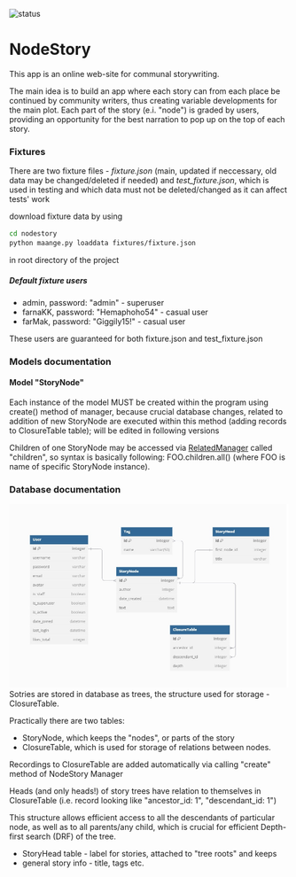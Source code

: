 ![status](https://github.com/recourcefulcoder/NodeStory/actions/workflows/cd.yml/badge.svg)

# NodeStory

This app is an online web-site for communal storywriting.

The main idea is to build an app where each story can from each place be 
continued by community writers, thus creating variable developments for the 
main plot. Each part of the story (e.i. "node") is graded by users, providing 
an opportunity for the best narration to pop up on the top of each story. 

### Fixtures

There are two fixture files - _fixture.json_ (main, updated if neccessary, 
old data may be changed/deleted if needed) and _test_fixture.json_, which is
used in testing and which data must not be deleted/changed as it can affect 
tests' work

download fixture data by using
```bash
cd nodestory
python maange.py loaddata fixtures/fixture.json
```

in root directory of the project

##### Default fixture users
* admin, password: "admin" - superuser
* farnaKK, password: "Hemaphoho54" - casual user
* farMak, password: "Giggily15!" - casual user

These users are guaranteed for both fixture.json and test_fixture.json

### Models documentation
#### Model "StoryNode"
Each instance of the model MUST be created within the program using create() 
method of manager, because crucial database changes, related to addition of new
StoryNode are executed within this method (adding records to ClosureTable table);
will be edited in following versions 

Children of one StoryNode may be accessed via 
[RelatedManager](https://docs.djangoproject.com/en/5.1/topics/db/queries/#following-relationships-backward) 
called "children", so syntax is basically following: FOO.children.all() 
(where FOO is name of specific StoryNode instance).

### Database documentation
![ER diagram](ER.jpg "ER diagram")
Sotries are stored in database as trees, the structure used for storage - ClosureTable.

Practically there are two tables:
* StoryNode, which keeps the "nodes", or parts of the story
* ClosureTable, which is used for storage of relations between nodes.

Recordings to ClosureTable are added automatically via calling "create" method of NodeStory Manager

Heads (and only heads!) of story trees have relation to themselves in ClosureTable
(i.e. record looking like "ancestor_id: 1", "descendant_id: 1")

This structure allows efficient access to all the descendants of 
particular node, as well as to all parents/any child, which is crucial for efficient
Depth-first search (DRF) of the tree.

* StoryHead table - label for stories, attached to "tree roots" and keeps 
* general story info - title, tags etc. 